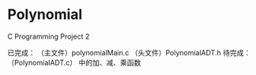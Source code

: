 # Polynomial
C Programming Project 2

已完成： （主文件）polynomialMain.c
       （头文件）PolynomialADT.h
待完成：
       （PolynomialADT.c） 中的加、减、乘函数
